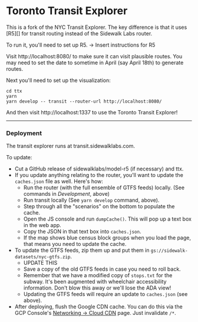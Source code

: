 # Toronto Transit Explorer

This is a fork of the NYC Transit Explorer. The key difference is that it uses [R5][] for
transit routing instead of the Sidewalk Labs router.

To run it, you'll need to set up R5.
-> Insert instructions for R5

Visit http://localhost:8080/ to make sure it can visit plausible routes. You may need to set the date to
sometime in April (say April 18th) to generate routes.

Next you'll need to set up the visualization:

    cd ttx
    yarn
    yarn develop -- transit --router-url http://localhost:8080/

And then visit http://localhost:1337 to use the Toronto Transit Explorer!

-----

### Deployment

The transit explorer runs at transit.sidewalklabs.com.

To update:

- Cut a GitHub release of sidewalklabs/model-r5 (if necessary) and ttx.
- If you update anything relating to the router, you'll want to update the `caches.json` file as well. Here's how:
  - Run the router (with the full ensemble of GTFS feeds) locally. (See commands in *Development*, above)
  - Run transit locally (See `yarn develop` command, above).
  - Step through all the "scenarios" on the bottom to populate the cache.
  - Open the JS console and run `dumpCache()`. This will pop up a text box in the web app.
  - Copy the JSON in that text box into `caches.json`.
  - If the map shows blue census block groups when you load the page, that means you need to update the cache.
- To update the GTFS feeds, zip them up and put them in `gs://sidewalk-datasets/nyc-gtfs.zip`.
  - UPDATE THIS
  - Save a copy of the old GTFS feeds in case you need to roll back.
  - Remember that we have a modified copy of `stops.txt` for the subway. It's been augmented with wheelchair accessibility information. Don't blow this away or we'll lose the ADA view!
  - Updating the GTFS feeds will require an update to `caches.json` (see above).
- After deploying, flush the Google CDN cache. You can do this via the GCP Console's [Networking → Cloud CDN][3] page. Just invalidate `/*`.

[2]: https://medium.com/sidewalk-talk/new-map-demo-how-the-l-train-shutdown-will-impact-your-commute-6a1dc74f65f5#.wgwen6ixg
[3]: https://console.cloud.google.com/networking/cdn/details/k8s-um-default-transit--prod?project=nyc-tlc-1225&duration=PT1H

